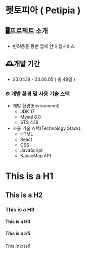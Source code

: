 펫토피아 ( Petipia )
=============
## 🖥️프로젝트 소개
* 반려동물 동반 업체 안내 웹서비스

## 🕰️개발 기간
* 23.04.18 - 23.06.05 ( 총 48일 )

### ⚙️ 개발 환경 및 사용 기술 스택
* 개발 환경(Environment)
  * JDK 17
  * Mysql 8.0
  * STS 4.18
* 사용 기술 스택(Technology Stack):
  * HTML
  * React
  * CSS
  * JavaScript
  * KakaoMap API
# This is a H1
## This is a H2
### This is a H3
#### This is a H4
##### This is a H5
###### This is a H6

